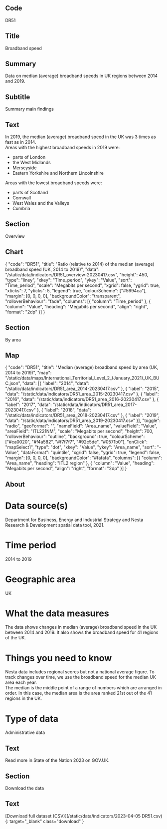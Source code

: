 ## Code
DR51

## Title
Broadband speed

## Summary
Data on median (average) broadband speeds in UK regions between 2014 and 2019.

## Subtitle
Summary main findings

## Text
In 2019, the median (average) broadband speed in the UK was 3 times as fast as in 2014.
<br>
Areas with the highest broadband speeds in 2019 were:
<ul class="govuk-list">
<li>parts of London</li>
<li>the West Midlands</li>
<li>Merseyside</li>
<li>Eastern Yorkshire and Northern Lincolnshire</li>
</ul>

Areas with the lowest broadband speeds were:
<ul class="govuk-list">
<li>parts of Scotland</li>
<li>Cornwall</li>
<li>West Wales and the Valleys</li>
<li>Cumbria</li>
</ul>

## Section
Overview

## Chart
{ "code": "DR51", "title": "Ratio (relative to 2014) of the median (average) broadband speed (UK, 2014 to 2019)", "data": "/static/data/indicators/DR51_overview-20230417.csv", "height": 450, "type": "liney", "xkey": "Time_period", "ykey": "Value", "sort": "Time_period", "scale": "Megabits per second", "xgrid": false, "ygrid": true, "xticks": 7, "yticks": 5, "legend": true, "colourScheme": ["#5694ca"], "margin": [0, 0, 0, 0], "backgroundColor": "transparent", "rolloverBehaviour": "fade", "columns": [{ "column": "Time_period" }, { "column": "Value", "heading": "Megabits per second", "align": "right", "format": "2dp" }] }

## Section
By area

## Map
{ "code": "DR51", "title": "Median (average) broadband speed by area (UK, 2014 to 2019)", "map": "/static/data/maps/International_Territorial_Level_2_(January_2021)_UK_BUC.json", "data": [{ "label": "2014", "data": "/static/data/indicators/DR51_area_2014-20230417.csv" }, { "label": "2015", "data": "/static/data/indicators/DR51_area_2015-20230417.csv" }, { "label": "2016", "data": "/static/data/indicators/DR51_area_2016-20230417.csv" }, { "label": "2017", "data": "/static/data/indicators/DR51_area_2017-20230417.csv" }, { "label": "2018", "data": "/static/data/indicators/DR51_area_2018-20230417.csv" }, { "label": "2019", "data": "/static/data/indicators/DR51_area_2019-20230417.csv" }], "toggle": "radio", "geoFormat": "", "nameField": "Area_name", "valueField": "Value", "areaField": "ITL221NM", "scale": "Megabits per second", "height": 700, "rolloverBehaviour": "outline", "background": true, "colourScheme": ["#ca0020", "#f4a582", "#f7f7f7", "#92c5de", "#0571b0"], "onClick": "mapSelect1", "type": "dot", "xkey": "Value", "ykey": "Area_name", "sort": "-Value", "dataFormat": "quintile", "xgrid": false, "ygrid": true, "legend": false, "margin": [0, 0, 0, 0], "backgroundColor": "#fafafa", "columns": [{ "column": "Area_name", "heading": "ITL2 region" }, { "column": "Value", "heading": "Megabits per second", "align": "right", "format": "2dp" }] }

## About
# Data source(s)
Department for Business, Energy and Industrial Strategy and Nesta Research & Development spatial data tool, 2021.

# Time period
2014 to 2019

# Geographic area
UK

# What the data measures
The data shows changes in median (average) broadband speed in the UK between 2014 and 2019. It also shows the broadband speed for 41 regions of the UK.

# Things you need to know
Nesta data includes regional scores but not a national average figure. To track changes over time, we use the broadband speed for the median UK area each year. 
<br>
The median is the middle point of a range of numbers which are arranged in order. In this case, the median area is the area ranked 21st out of the 41 regions in the UK.

# Type of data
Administrative data

## Text
Read more in State of the Nation 2023 on GOV.UK.

## Section
Download the data

## Text
[Download full dataset (CSV)](/static/data/indicators/2023-04-05 DR51.csv){: target="_blank" class="download" }
